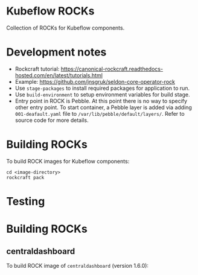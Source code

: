 # Kubeflow ROCKs

Collection of ROCKs for Kubeflow components.

# Development notes
- Rockcraft tutorial:
  https://canonical-rockcraft.readthedocs-hosted.com/en/latest/tutorials.html
- Example:
  https://github.com/jnsgruk/seldon-core-operator-rock
- Use `stage-packages` to install required packages for application to run.
- Use `build-environment` to setup environment variables for build stage.
- Entry point in ROCK is Pebble. At this point there is no way to specify other entry point. To start container, a Pebble layer is added via adding `001-deafault.yaml` file to `/var/lib/pebble/default/layers/`. Refer to source code for more details.

# Building ROCKs

To build ROCK images for Kubeflow components:
```
cd <image-directory>
rockcraft pack
```

# Testing

# Building ROCKs

## centraldashboard

To build ROCK image of `centraldashboard` (version 1.6.0):
```
